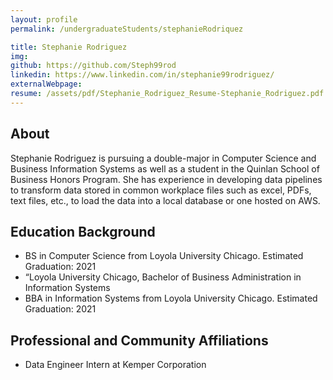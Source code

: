 ```yaml
---
layout: profile
permalink: /undergraduateStudents/stephanieRodriquez

title: Stephanie Rodriguez
img:
github: https://github.com/Steph99rod
linkedin: https://www.linkedin.com/in/stephanie99rodriguez/
externalWebpage:
resume: /assets/pdf/Stephanie_Rodriguez_Resume-Stephanie_Rodriguez.pdf
---
```


## About

Stephanie Rodriguez is pursuing a double-major in Computer Science and Business Information Systems as well as a student in the Quinlan School of Business Honors Program. She has experience in developing data pipelines to transform data stored in common workplace files such as excel, PDFs, text files, etc., to load the data into a local database or one hosted on AWS.

## Education Background

- BS in Computer Science from Loyola University Chicago. Estimated Graduation: 2021
- “Loyola University Chicago, Bachelor of Business Administration in Information Systems
- BBA in Information Systems from Loyola University Chicago. Estimated Graduation: 2021

## Professional and Community Affiliations

- Data Engineer Intern at Kemper Corporation
